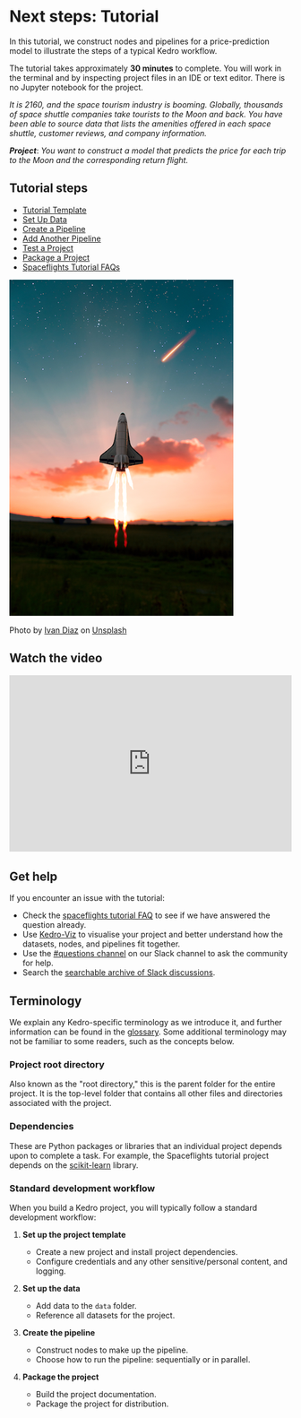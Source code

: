 # Next steps: Tutorial

In this tutorial, we construct nodes and pipelines for a price-prediction model to illustrate the steps of a typical Kedro workflow.

The tutorial takes approximately **30 minutes** to complete. You will work in the terminal and by inspecting project files in an IDE or text editor. There is no Jupyter notebook for the project.

*It is 2160, and the space tourism industry is booming. Globally, thousands of space shuttle companies take tourists to the Moon and back. You have been able to source data that lists the amenities offered in each space shuttle, customer reviews, and company information.*

***Project***: *You want to construct a model that predicts the price for each trip to the Moon and the corresponding return flight.*

## Tutorial steps

- [Tutorial Template](tutorial_template.md)
- [Set Up Data](set_up_data.md)
- [Create a Pipeline](create_a_pipeline.md)
- [Add Another Pipeline](add_another_pipeline.md)
- [Test a Project](test_a_project.md)
- [Package a Project](package_a_project.md)
- [Spaceflights Tutorial FAQs](spaceflights_tutorial_faqs.md)

![](../meta/images/moon-rocket.png)

Photo by <a href="https://unsplash.com/@ivvndiaz">Ivan Diaz</a> on <a href="https://unsplash.com/s/photos/spaceship">Unsplash</a>

## Watch the video

<iframe width="100%" height="315" src="https://www.youtube.com/embed/YBY2Lcz7Gw4" frameborder="0" allowfullscreen></iframe>

## Get help

If you encounter an issue with the tutorial:

- Check the [spaceflights tutorial FAQ](spaceflights_tutorial_faqs.md) to see if we have answered the question already.
- Use [Kedro-Viz](https://docs.kedro.org/projects/kedro-viz/en/latest/) to visualise your project and better understand how the datasets, nodes, and pipelines fit together.
- Use the [#questions channel](https://slack.kedro.org/) on our Slack channel to ask the community for help.
- Search the [searchable archive of Slack discussions](https://linen-slack.kedro.org/).

## Terminology

We explain any Kedro-specific terminology as we introduce it, and further information can be found in the [glossary](../getting-started/glossary.md). Some additional terminology may not be familiar to some readers, such as the concepts below.

### Project root directory

Also known as the "root directory," this is the parent folder for the entire project. It is the top-level folder that contains all other files and directories associated with the project.

### Dependencies

These are Python packages or libraries that an individual project depends upon to complete a task. For example, the Spaceflights tutorial project depends on the [scikit-learn](https://scikit-learn.org/stable/) library.

### Standard development workflow

When you build a Kedro project, you will typically follow a standard development workflow:

1. **Set up the project template**
    - Create a new project and install project dependencies.
    - Configure credentials and any other sensitive/personal content, and logging.

2. **Set up the data**
    - Add data to the `data` folder.
    - Reference all datasets for the project.

3. **Create the pipeline**
    - Construct nodes to make up the pipeline.
    - Choose how to run the pipeline: sequentially or in parallel.

4. **Package the project**
    - Build the project documentation.
    - Package the project for distribution.